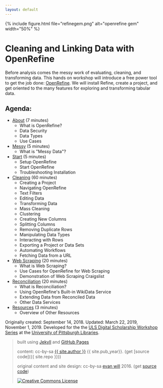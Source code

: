 ```yaml
---
layout: default
---
```


{% include figure.html file="refinegem.png" alt="openrefine gem" width="50%" %}

# Cleaning and Linking Data with OpenRefine

Before analysis comes the messy work of evaluating, cleaning, and transforming data. This hands on workshop will introduce a free power tool to get the job done: [OpenRefine](http://openrefine.org/index.html). We will install Refine, create a project, and get oriented to the many features for exploring and transforming tabular data.

## Agenda:
* [About](1-about.html) (7 minutes)
    * What is OpenRefine?
    * Data Security
    * Data Types
    * Use Cases
* [Messy](2-messy.html) (5 minutes)
    * What is "Messy Data"?
* [Start](3-start.html) (5 minutes)
    * Setup OpenRefine
    * Start OpenRefine
    * Troubleshooting Installation
* [Cleaning](4-cleaning.html) (60 minutes)
    * Creating a Project
    * Navigating OpenRefine
    * Text Filters
    * Editing Data
    * Transforming Data
    * Mass Cleaning
    * Clustering
    * Creating New Columns
    * Splitting Columns
    * Removing Duplicate Rows
    * Manipulating Data Types
    * Interacting with Rows
    * Exporting a Project or Data Sets
    * Automating Workflows
    * Fetching Data from a URL
* [Web Scraping](5-webScraping.html) (20 minutes)
    * What is Web Scraping?
    * Use Cases for OpenRefine for Web Scraping
    * Demonstration of Web Scraping Craigslist
* [Reconciliation](6-reconciliation.html) (20 minutes)
    * What is Reconciliation?
    * Using OpenRefine's Built-in WikiData Service
    * Extending Data from Reconciled Data
    * Other Data Services
* [Resources](7-resources.html) (3 minutes)
    * Overview of Other Resources

Originally created: September 14, 2018. Updated: March 22, 2019, November 1, 2019. Developed for the the [ULS Digital Scholarship Workshop Series](https://www.library.pitt.edu/digital-scholarship-services) at the [University of Pittsburgh Libraries](http://www.library.pitt.edu).

> built using [Jekyll](https://jekyllrb.com/) and [GitHub Pages](https://pages.github.com/)
>
> content: cc-by-sa <a href="https://github.com/{{ site.github_username }}">{{ site.author }}</a> {{ site.pub_year}}. (get [source code]({{ site.repo }}))
>
> original content and site design: cc-by-sa <a href="https://github.com/evanwill">evan will</a> 2016. (get <a href="https://github.com/uidaholib/clean-your-data">source code</a>)
>
> <a href="http://creativecommons.org/licenses/by-sa/4.0/" rel="license"><img style="border-width: 0;" src="https://i.creativecommons.org/l/by-sa/4.0/88x31.png" alt="Creative Commons License" /></a>
